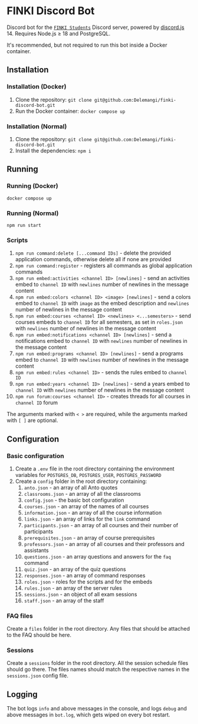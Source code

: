 # FINKI Discord Bot

Discord bot for the [`FINKI Students`](https://discord.gg/finki-studenti-810997107376914444) Discord server, powered by [discord.js](https://github.com/discordjs/discord.js) 14. Requires Node.js ≥ 18 and PostgreSQL.

It's recommended, but not required to run this bot inside a Docker container.

## Installation

### Installation (Docker)

1. Clone the repository: `git clone git@github.com:Delemangi/finki-discord-bot.git`
2. Run the Docker container: `docker compose up`

### Installation (Normal)

1. Clone the repository: `git clone git@github.com:Delemangi/finki-discord-bot.git`
2. Install the dependencies: `npm i`

## Running

### Running (Docker)

`docker compose up`

### Running (Normal)

`npm run start`

### Scripts

1. `npm run command:delete [...command IDs]` - delete the provided application commands, otherwise delete all if none are provided
2. `npm run command:register` - registers all commands as global application commands
3. `npm run embed:activities <channel ID> [newlines]` - send an activities embed to `channel ID`  with `newlines` number of newlines in the message content
4. `npm run embed:colors <channel ID> <image> [newlines]` - send a colors embed to `channel ID` with `image` as the embed description and `newlines` number of newlines in the message content
5. `npm run embed:courses <channel ID> <newlines> <...semesters>` - send courses embeds to `channel ID` for all semesters, as set in `roles.json` with `newlines` number of newlines in the message content
6. `npm run embed:notifications <channel ID> [newlines]` - send a notifications embed to `channel ID` with `newlines` number of newlines in the message content
7. `npm run embed:programs <channel ID> [newlines]` - send a programs embed to `channel ID` with `newlines` number of newlines in the message content
8. `npm run embed:rules <channel ID>` - sends the rules embed to `channel ID`
9. `npm run embed:years <channel ID> [newlines]` - send a years embed to `channel ID` with `newlines` number of newlines in the message content
10. `npm run forum:courses <channel ID>` - creates threads for all courses in `channel ID` forum

The arguments marked with `< >` are required, while the arguments marked with `[ ]` are optional.

## Configuration

### Basic configuration

1. Create a `.env` file in the root directory containing the environment variables for `POSTGRES_DB`, `POSTGRES_USER`, `POSTGRES_PASSWORD`
2. Create a `config` folder in the root directory containing:
    1. `anto.json` - an array of all Anto quotes
    2. `classrooms.json` - an array of all the classrooms
    3. `config.json` - the basic bot configuration
    4. `courses.json` - an array of the names of all courses
    5. `information.json` - an array of all the course information
    6. `links.json` - an array of links for the `link` command
    7. `participants.json` - an array of all courses and their number of participants
    8. `prerequisites.json` - an array of course prerequisites
    9. `professors.json` - an array of all courses and their professors and assistants
    10. `questions.json` - an array questions and answers for the `faq` command
    11. `quiz.json` - an array of the quiz questions
    12. `responses.json` - an array of command responses
    13. `roles.json` - roles for the scripts and for the embeds
    14. `rules.json` - an array of the server rules
    15. `sessions.json` - an object of all exam sessions
    16. `staff.json` - an array of the staff

### FAQ files

Create a `files` folder in the root directory. Any files that should be attached to the FAQ should be here.

### Sessions

Create a `sessions` folder in the root directory. All the session schedule files should go there. The files names should match the respective names in the `sessions.json` config file.

## Logging

The bot logs `info` and above messages in the console, and logs `debug` and above messages in `bot.log`, which gets wiped on every bot restart.
